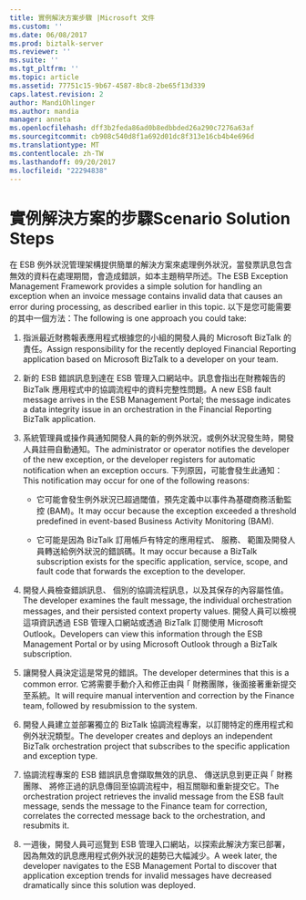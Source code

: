 ```yaml
---
title: 實例解決方案步驟 |Microsoft 文件
ms.custom: ''
ms.date: 06/08/2017
ms.prod: biztalk-server
ms.reviewer: ''
ms.suite: ''
ms.tgt_pltfrm: ''
ms.topic: article
ms.assetid: 77751c15-9b67-4587-8bc8-2be65f13d339
caps.latest.revision: 2
author: MandiOhlinger
ms.author: mandia
manager: anneta
ms.openlocfilehash: dff3b2feda86ad0b8edbbded26a290c7276a63af
ms.sourcegitcommit: cb908c540d8f1a692d01dc8f313e16cb4b4e696d
ms.translationtype: MT
ms.contentlocale: zh-TW
ms.lasthandoff: 09/20/2017
ms.locfileid: "22294838"
---
```

# <a name="scenario-solution-steps"></a><span data-ttu-id="96cfe-102">實例解決方案的步驟</span><span class="sxs-lookup"><span data-stu-id="96cfe-102">Scenario Solution Steps</span></span>
<span data-ttu-id="96cfe-103">在 ESB 例外狀況管理架構提供簡單的解決方案來處理例外狀況，當發票訊息包含無效的資料在處理期間，會造成錯誤，如本主題稍早所述。</span><span class="sxs-lookup"><span data-stu-id="96cfe-103">The ESB Exception Management Framework provides a simple solution for handling an exception when an invoice message contains invalid data that causes an error during processing, as described earlier in this topic.</span></span> <span data-ttu-id="96cfe-104">以下是您可能需要的其中一個方法：</span><span class="sxs-lookup"><span data-stu-id="96cfe-104">The following is one approach you could take:</span></span>  
  
1.  <span data-ttu-id="96cfe-105">指派最近財務報表應用程式根據您的小組的開發人員的 Microsoft BizTalk 的責任。</span><span class="sxs-lookup"><span data-stu-id="96cfe-105">Assign responsibility for the recently deployed Financial Reporting application based on Microsoft BizTalk to a developer on your team.</span></span>  
  
2.  <span data-ttu-id="96cfe-106">新的 ESB 錯誤訊息到達在 ESB 管理入口網站中。訊息會指出在財務報告的 BizTalk 應用程式中的協調流程中的資料完整性問題。</span><span class="sxs-lookup"><span data-stu-id="96cfe-106">A new ESB fault message arrives in the ESB Management Portal; the message indicates a data integrity issue in an orchestration in the Financial Reporting BizTalk application.</span></span>  
  
3.  <span data-ttu-id="96cfe-107">系統管理員或操作員通知開發人員的新的例外狀況，或例外狀況發生時，開發人員註冊自動通知。</span><span class="sxs-lookup"><span data-stu-id="96cfe-107">The administrator or operator notifies the developer of the new exception, or the developer registers for automatic notification when an exception occurs.</span></span> <span data-ttu-id="96cfe-108">下列原因，可能會發生此通知：</span><span class="sxs-lookup"><span data-stu-id="96cfe-108">This notification may occur for one of the following reasons:</span></span>  
  
    -   <span data-ttu-id="96cfe-109">它可能會發生例外狀況已超過閾值，預先定義中以事件為基礎商務活動監控 (BAM)。</span><span class="sxs-lookup"><span data-stu-id="96cfe-109">It may occur because the exception exceeded a threshold predefined in event-based Business Activity Monitoring (BAM).</span></span>  
  
    -   <span data-ttu-id="96cfe-110">它可能是因為 BizTalk 訂用帳戶有特定的應用程式、 服務、 範圍及開發人員轉送給例外狀況的錯誤碼。</span><span class="sxs-lookup"><span data-stu-id="96cfe-110">It may occur because a BizTalk subscription exists for the specific application, service, scope, and fault code that forwards the exception to the developer.</span></span>  
  
4.  <span data-ttu-id="96cfe-111">開發人員檢查錯誤訊息、 個別的協調流程訊息，以及其保存的內容屬性值。</span><span class="sxs-lookup"><span data-stu-id="96cfe-111">The developer examines the fault message, the individual orchestration messages, and their persisted context property values.</span></span> <span data-ttu-id="96cfe-112">開發人員可以檢視這項資訊透過 ESB 管理入口網站或透過 BizTalk 訂閱使用 Microsoft Outlook。</span><span class="sxs-lookup"><span data-stu-id="96cfe-112">Developers can view this information through the ESB Management Portal or by using Microsoft Outlook through a BizTalk subscription.</span></span>  
  
5.  <span data-ttu-id="96cfe-113">讓開發人員決定這是常見的錯誤。</span><span class="sxs-lookup"><span data-stu-id="96cfe-113">The developer determines that this is a common error.</span></span> <span data-ttu-id="96cfe-114">它將需要手動介入和修正由與 ｢ 財務團隊，後面接著重新提交至系統。</span><span class="sxs-lookup"><span data-stu-id="96cfe-114">It will require manual intervention and correction by the Finance team, followed by resubmission to the system.</span></span>  
  
6.  <span data-ttu-id="96cfe-115">開發人員建立並部署獨立的 BizTalk 協調流程專案，以訂閱特定的應用程式和例外狀況類型。</span><span class="sxs-lookup"><span data-stu-id="96cfe-115">The developer creates and deploys an independent BizTalk orchestration project that subscribes to the specific application and exception type.</span></span>  
  
7.  <span data-ttu-id="96cfe-116">協調流程專案的 ESB 錯誤訊息會擷取無效的訊息、 傳送訊息到更正與 ｢ 財務團隊、 將修正過的訊息傳回至協調流程中，相互關聯和重新提交它。</span><span class="sxs-lookup"><span data-stu-id="96cfe-116">The orchestration project retrieves the invalid message from the ESB fault message, sends the message to the Finance team for correction, correlates the corrected message back to the orchestration, and resubmits it.</span></span>  
  
8.  <span data-ttu-id="96cfe-117">一週後，開發人員可巡覽到 ESB 管理入口網站，以探索此解決方案已部署，因為無效的訊息應用程式例外狀況的趨勢已大幅減少。</span><span class="sxs-lookup"><span data-stu-id="96cfe-117">A week later, the developer navigates to the ESB Management Portal to discover that application exception trends for invalid messages have decreased dramatically since this solution was deployed.</span></span>